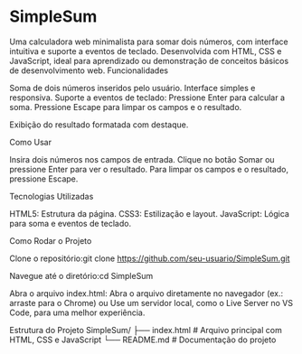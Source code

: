 # SimpleSum
Uma calculadora web minimalista para somar dois números, com interface intuitiva e suporte a eventos de teclado. Desenvolvida com HTML, CSS e JavaScript, ideal para aprendizado ou demonstração de conceitos básicos de desenvolvimento web.
Funcionalidades

Soma de dois números inseridos pelo usuário.
Interface simples e responsiva.
Suporte a eventos de teclado:
Pressione Enter para calcular a soma.
Pressione Escape para limpar os campos e o resultado.


Exibição do resultado formatada com destaque.

Como Usar

Insira dois números nos campos de entrada.
Clique no botão Somar ou pressione Enter para ver o resultado.
Para limpar os campos e o resultado, pressione Escape.

Tecnologias Utilizadas

HTML5: Estrutura da página.
CSS3: Estilização e layout.
JavaScript: Lógica para soma e eventos de teclado.

Como Rodar o Projeto

Clone o repositório:git clone https://github.com/seu-usuario/SimpleSum.git


Navegue até o diretório:cd SimpleSum


Abra o arquivo index.html:
Abra o arquivo diretamente no navegador (ex.: arraste para o Chrome) ou
Use um servidor local, como o Live Server no VS Code, para uma melhor experiência.



Estrutura do Projeto
SimpleSum/
├── index.html  # Arquivo principal com HTML, CSS e JavaScript
└── README.md   # Documentação do projeto
